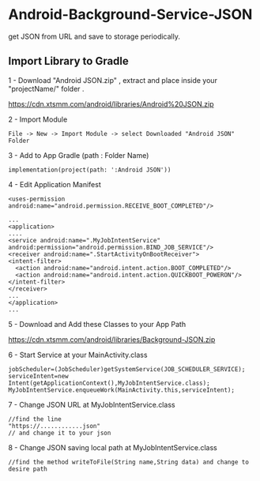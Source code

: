 # Android-Background-Service-JSON
get JSON from URL and save to storage periodically.

## Import Library to Gradle

1 - Download "Android JSON.zip" , extract and place inside your "projectName/" folder .

https://cdn.xtsmm.com/android/libraries/Android%20JSON.zip


2 - Import Module

```
File -> New -> Import Module -> select Downloaded "Android JSON" Folder
```

3 - Add to App Gradle (path : Folder Name)

```
implementation(project(path: ':Android JSON'))
```

4 - Edit Application Manifest

```
<uses-permission android:name="android.permission.RECEIVE_BOOT_COMPLETED"/>

...
<application>
....
<service android:name=".MyJobIntentService" android:permission="android.permission.BIND_JOB_SERVICE"/>
<receiver android:name=".StartActivityOnBootReceiver">
<intent-filter>
  <action android:name="android.intent.action.BOOT_COMPLETED"/>
  <action android:name="android.intent.action.QUICKBOOT_POWERON"/>
</intent-filter>
</receiver>
...
</application>
...
```

5 - Download and Add these Classes to your App Path

https://cdn.xtsmm.com/android/libraries/Background-JSON.zip

6 - Start Service at your MainActivity.class

```
jobScheduler=(JobScheduler)getSystemService(JOB_SCHEDULER_SERVICE);
serviceIntent=new Intent(getApplicationContext(),MyJobIntentService.class);
MyJobIntentService.enqueueWork(MainActivity.this,serviceIntent);
```

7 - Change JSON URL at MyJobIntentService.class

```
//find the line
"https://............json"
// and change it to your json

```

8 - Change JSON saving local path at MyJobIntentService.class

```
//find the method writeToFile(String name,String data) and change to desire path

```
